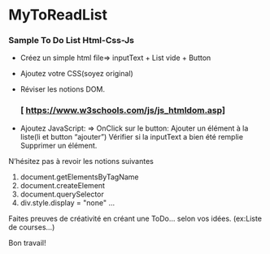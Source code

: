 # MyToReadList
### Sample To Do List Html-Css-Js


* Créez un simple  html file=> inputText + List vide + Button
* Ajoutez votre CSS(soyez original)
* Réviser les notions DOM.

    ###   [ https://www.w3schools.com/js/js_htmldom.asp]
* Ajoutez JavaScript: => 
OnClick sur le button: Ajouter un élément à la liste(li et button “ajouter”)
Vérifier si la inputText a bien été remplie
Supprimer un élément.


N’hésitez pas à revoir les notions suivantes 

1. document.getElementsByTagName
2. document.createElement
3. document.querySelector
4. div.style.display = "none" ...


Faites preuves de créativité en créant une ToDo… selon vos idées.
 (ex:Liste de courses…)


Bon travail!


